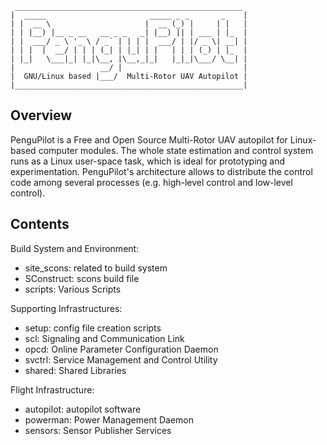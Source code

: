      ___________________________________________________
    |  _____                       _____ _ _       _    |
    | |  __ \                     |  __ (_) |     | |   |
    | | |__) |__ _ __   __ _ _   _| |__) || | ___ | |_  |
    | |  ___/ _ \ '_ \ / _` | | | |  ___/ | |/ _ \| __| |
    | | |  |  __/ | | | (_| | |_| | |   | | | (_) | |_  |
    | |_|   \___|_| |_|\__, |\__,_|_|   |_|_|\___/ \__| |
    |                   __/ |                           |
    |  GNU/Linux based |___/  Multi-Rotor UAV Autopilot |
    |___________________________________________________|


Overview
--------
PenguPilot is a Free and Open Source Multi-Rotor UAV autopilot
for Linux-based computer modules.
The whole state estimation and control system runs as a Linux
user-space task, which is ideal for prototyping and experimentation.
PenguPilot's architecture allows to distribute the control code
among several processes (e.g. high-level control and low-level control).

Contents
--------

Build System and Environment:
- site\_scons: related to build system
- SConstruct: scons build file
- scripts: Various Scripts

Supporting Infrastructures:
- setup: config file creation scripts
- scl: Signaling and Communication Link
- opcd: Online Parameter Configuration Daemon
- svctrl: Service Management and Control Utility
- shared: Shared Libraries

Flight Infrastructure:
- autopilot: autopilot software
- powerman: Power Management Daemon
- sensors: Sensor Publisher Services

